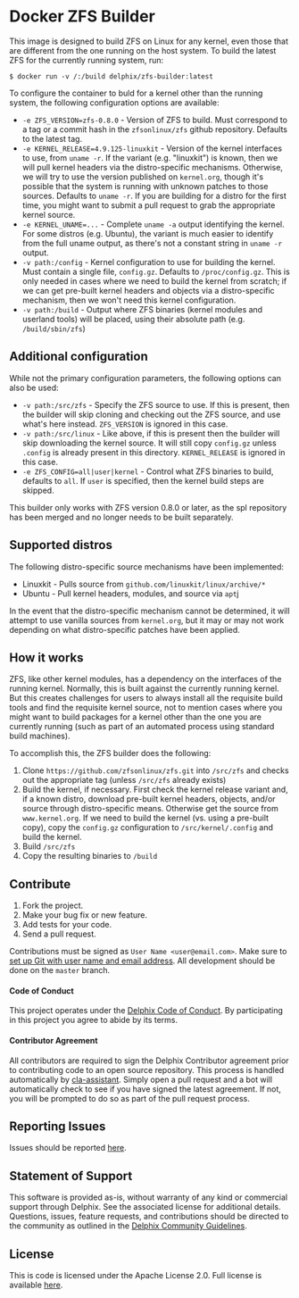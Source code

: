 # Docker ZFS Builder

This image is designed to build ZFS on Linux for any kernel, even those that
are different from the one running on the host system. To build the latest ZFS
for the currently running system, run:

    $ docker run -v /:/build delphix/zfs-builder:latest

To configure the container to buld for a kernel other than the running system,
the following configuration options are available:

 * `-e ZFS_VERSION=zfs-0.8.0` - Version of ZFS to build. Must correspond to a tag or a
   commit hash in the `zfsonlinux/zfs` github repository. Defaults to the
   latest tag.
 * `-e KERNEL_RELEASE=4.9.125-linuxkit` - Version of the kernel interfaces to use,
   from `uname -r`. If the variant (e.g. "linuxkit") is known, then we will pull
   kernel headers via the distro-specific mechanisms. Otherwise, we will try to
   use the version published on `kernel.org`, though it's possible that the system
   is running with unknown patches to those sources. Defaults to `uname -r`. If
   you are building for a distro for the first time, you might want to submit
   a pull request to grab the appropriate kernel source.
 * `-e KERNEL_UNAME=...` - Complete `uname -a` output identifying the kernel. For
   some distros (e.g. Ubuntu), the variant is much easier to identify from the
   full uname output, as there's not a constant string in `uname -r` output.
 * `-v path:/config` - Kernel configuration to use for building the kernel.
   Must contain a single file, `config.gz`. Defaults to `/proc/config.gz`. This is
   only needed in cases where we need to build the kernel from scratch; if we
   can get pre-built kernel headers and objects via a distro-specific mechanism,
   then we won't need this kernel configuration.
 * `-v path:/build` - Output where ZFS binaries (kernel modules and userland
   tools) will be placed, using their absolute path (e.g. `/build/sbin/zfs`)

## Additional configuration

While not the primary configuration parameters, the following options can also
be used:

 * `-v path:/src/zfs` - Specify the ZFS source to use. If this is present, then
   the builder will skip cloning and checking out the ZFS source, and use what's
   here instead. `ZFS_VERSION` is ignored in this case.
 * `-v path:/src/linux` - Like above, if this is present then the builder will
   skip downloading the kernel source. It will still copy `config.gz` unless
   `.config` is already present in this directory. `KERNEL_RELEASE` is ignored
   in this case. 
 * `-e ZFS_CONFIG=all|user|kernel` - Control what ZFS binaries to build,
   defaults to `all`. If `user` is specified, then the kernel build steps are
   skipped.

This builder only works with ZFS version 0.8.0 or later, as the spl repository
has been merged and no longer needs to be built separately.

## Supported distros

The following distro-specific source mechanisms have been implemented:

  * Linuxkit - Pulls source from `github.com/linuxkit/linux/archive/*`
  * Ubuntu - Pull kernel headers, modules, and source via `apt`j

In the event that the distro-specific mechanism cannot be determined, it will
attempt to use vanilla sources from `kernel.org`, but it may or may not work
depending on what distro-specific patches have been applied.

## How it works

ZFS, like other kernel modules, has a dependency on the interfaces of the
running kernel. Normally, this is built against the currently running kernel.
But this creates challenges for users to always install all the requisite build
tools and find the requisite kernel source, not to mention cases where you
might want to build packages for a kernel other than the one you are currently
running (such as part of an automated process using standard build machines).

To accomplish this, the ZFS builder does the following:

 1. Clone `https://github.com/zfsonlinux/zfs.git` into `/src/zfs` and
    checks out the appropriate tag (unless `/src/zfs` already exists)
 2. Build the kernel, if necessary. First check the kernel release variant and,
    if a known distro, download pre-built kernel headers, objects, and/or source
    through distro-specific means. Otherwise get the source from `www.kernel.org`.
    If we need to build the kernel (vs. using a pre-built copy), copy the `config.gz`
    configuration to `/src/kernel/.config` and build the kernel.
 3. Build `/src/zfs`
 4. Copy the resulting binaries to `/build`

## Contribute

1.  Fork the project.
2.  Make your bug fix or new feature.
3.  Add tests for your code.
4.  Send a pull request.

Contributions must be signed as `User Name <user@email.com>`. Make sure to
[set up Git with user name and email address](https://git-scm.com/book/en/v2/Getting-Started-First-Time-Git-Setup).
All development should be done on the `master` branch.

#### Code of Conduct

This project operates under the
[Delphix Code of Conduct](https://delphix.github.io/code-of-conduct.html). By
participating in this project you agree to abide by its terms.

#### Contributor Agreement

All contributors are required to sign the Delphix Contributor agreement prior
to contributing code to an open source repository. This process is handled
automatically by [cla-assistant](https://cla-assistant.io/). Simply open a pull
request and a bot will automatically check to see if you have signed the latest
agreement. If not, you will be prompted to do so as part of the pull request
process.


## Reporting Issues

Issues should be reported [here](https://github.com/delphix/zfs-builder/issues).

## Statement of Support

This software is provided as-is, without warranty of any kind or commercial
support through Delphix. See the associated license for additional details.
Questions, issues, feature requests, and contributions should be directed to
the community as outlined in the
[Delphix Community Guidelines](https://delphix.github.io/community-guidelines.html).

## License

This is code is licensed under the Apache License 2.0. Full license is
available [here](./LICENSE).
